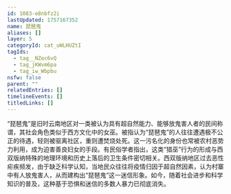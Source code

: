 ```yaml
---
id: 1083-e8nbfz2i
lastUpdated: 1757167352
name: 琵琶鬼
aliases: []
layer: 5
categoryId: cat_uWLHUZtI
tagIds:
  - tag__NZec6vQ
  - tag_jKWvm6pa
  - tag_iw_Wbpbu
nsfw: false
parent: ""
relatedEntries: []
timelineEvents: []
titledLinks: []
---
```


“琵琶鬼”是旧时云南地区对一类被认为具有超自然能力、能够放鬼害人者的民间称谓，其社会角色类似于西方文化中的女巫。被指认为“琵琶鬼”的人往往遭遇极不公正的待遇，轻则被驱离社区，重则遭焚烧处死。这一污名化的身份也常被农村恶势力利用，成为迫害善良妇女的手段。有民俗学者指出，这类“猎巫”行为的形成与西双版纳特殊的地理环境和历史上落后的卫生条件密切相关。西双版纳地区过去恶性疟疾频发，由于缺乏科学认知，当地民众往往将疫情归因于超自然因素，认为村寨中有人放鬼害人，从而建构出“琵琶鬼”这一迷信形象。如今，随着社会进步和科学知识的普及，这种基于恐惧和迷信的多数人暴力已彻底消失。